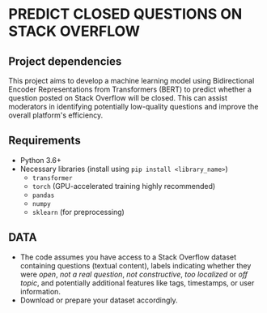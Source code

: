 PREDICT CLOSED QUESTIONS ON STACK OVERFLOW
============

## Project dependencies


This project aims to develop a machine learning model using Bidirectional Encoder Representations from Transformers (BERT) to predict whether a question posted on Stack Overflow will be closed. This can assist moderators in identifying potentially low-quality questions and improve the overall platform's efficiency.

Requirements
--------

* Python 3.6+
* Necessary libraries (install using `pip install <library_name>`)
  *   `transformer`
  *   `torch` (GPU-accelerated training highly recommended)
  *   `pandas`
  *   `numpy`
  *   `sklearn` (for preprocessing)

DATA
---------------

* The code assumes you have access to a Stack Overflow dataset containing questions (textual content), labels indicating whether they were *open*, *not a real question*, *not constructive*, *too localized* or *off topic*, and potentially additional features like tags, timestamps, or user information.
* Download or prepare your dataset accordingly.
